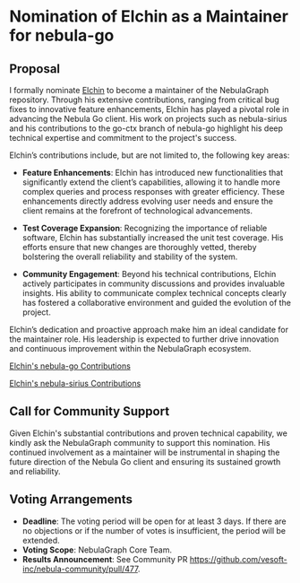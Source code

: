 # Nomination of Elchin as a Maintainer for nebula-go

## Proposal
I formally nominate [Elchin](https://github.com/egasimov) to become a maintainer of the NebulaGraph repository. Through his extensive contributions, ranging from critical bug fixes to innovative feature enhancements, Elchin has played a pivotal role in advancing the Nebula Go client. His work on projects such as nebula-sirius and his contributions to the go-ctx branch of nebula-go highlight his deep technical expertise and commitment to the project's success.

Elchin’s contributions include, but are not limited to, the following key areas:

- **Feature Enhancements**:
Elchin has introduced new functionalities that significantly extend the client’s capabilities, allowing it to handle more complex queries and process responses with greater efficiency. These enhancements directly address evolving user needs and ensure the client remains at the forefront of technological advancements.

- **Test Coverage Expansion**:
Recognizing the importance of reliable software, Elchin has substantially increased the unit test coverage. His efforts ensure that new changes are thoroughly vetted, thereby bolstering the overall reliability and stability of the system.

- **Community Engagement**:
Beyond his technical contributions, Elchin actively participates in community discussions and provides invaluable insights. His ability to communicate complex technical concepts clearly has fostered a collaborative environment and guided the evolution of the project.

Elchin’s dedication and proactive approach make him an ideal candidate for the maintainer role. His leadership is expected to further drive innovation and continuous improvement within the NebulaGraph ecosystem.

[Elchin's nebula-go Contributions](https://github.com/vesoft-inc/nebula-go/tree/go-ctx)

[Elchin's nebula-sirius Contributions](https://github.com/nebula-contrib/nebula-sirius?tab=readme-ov-file#what-makes-current-project-different-from-nebula-go)

## Call for Community Support
Given Elchin's substantial contributions and proven technical capability, we kindly ask the NebulaGraph community to support this nomination. His continued involvement as a maintainer will be instrumental in shaping the future direction of the Nebula Go client and ensuring its sustained growth and reliability.

## Voting Arrangements

- **Deadline**: The voting period will be open for at least 3 days. If there are no objections or if the number of votes is insufficient, the period will be extended.
- **Voting Scope**: NebulaGraph Core Team.
- **Results Announcement**: See Community PR https://github.com/vesoft-inc/nebula-community/pull/477.
